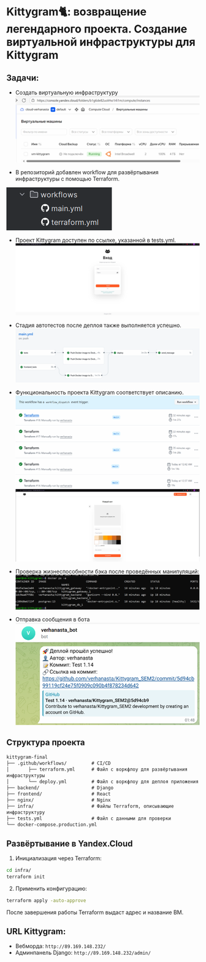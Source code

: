 #  Kittygram🐈‍: возвращение легендарного проекта. Создание виртуальной инфраструктуры для Kittygram
## Задачи:
- Создать виртуальную инфраструктуру
![img_6.png](img_6.png)

- В репозиторий добавлен workflow для развёртывания инфраструктуры с помощью Terraform.

![img.png](img.png)

- Проект Kittygram доступен по ссылке, указанной в tests.yml.
![img_1.png](img_1.png)

- Стадия автотестов после деплоя также выполняется успешно.
![img_2.png](img_2.png)

- Функциональность проекта Kittygram соответствует описанию.
![img_3.png](img_3.png)
![img_5.png](img_5.png)

- Проверка жизнеспособности бэка после проведённых манипуляций:
![img_4.png](img_4.png)

- Отправка сообщения в бота
![img_7.png](img_7.png)


## Структура проекта

```
kittygram-final
├── .github/workflows/         # CI/CD
│       ├── terraform.yml      # Файл с воркфлоу для развёртывания инфраструктуры
│       └── deploy.yml         # Файл с воркфлоу для деплоя приложения
├── backend/                   # Django
├── frontend/                  # React
├── nginx/                     # Nginx
├── infra/                     # Файлы Terraform, описывающие инфраструктуру
├── tests.yml                  # Файл с данными для проверки
└── docker-compose.production.yml
```
## Развёртывание в Yandex.Cloud

1. Инициализация через Terraform:
```bash
cd infra/
terraform init
```
2. Применить конфигурацию:
```bash
terraform apply -auto-approve
```
После завершения работы Terraform выдаст адрес и название ВМ.

## URL Kittygram:
- Вебморда: `http://89.169.148.232/`
- Админпанель Django: `http://89.169.148.232/admin/`